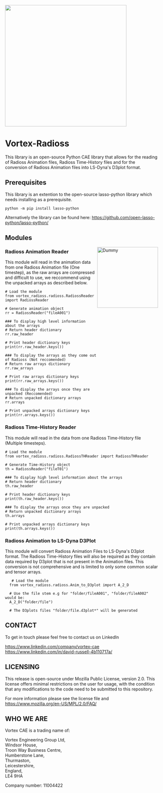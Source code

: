 <picture>
  <!-- User prefers light mode: -->
  <source srcset="https://github.com/Vortex-CAE/Vortex-Radioss/blob/main/docs/Long_Logo_Light.png" align="left" width="400" media="(prefers-color-scheme: light)"/>
  <!-- User prefers dark mode: -->
  <source srcset="https://github.com/Vortex-CAE/Vortex-Radioss/blob/main/docs/Long_Logo_Dark.png" align="left" width="400"  media="(prefers-color-scheme: dark)"/>
  <!-- Else -->
  <img src="https://github.com/Vortex-CAE/Vortex-Radioss/blob/main/docs/Long_Logo_Light.png"  align="left" width="400"/>
</picture>
<br clear="all" />
<h1>Vortex-Radioss</h1>


This library is an open-source Python CAE library that allows for the reading of Radioss Animation files, Radioss Time-History files and for the conversion of Radioss Animation files into LS-Dyna's D3plot format.


Prerequisites
------------


This library is an extention to the open-source lasso-python library which needs installing as a prerequisite.


    python -m pip install lasso-python

Alternatively the library can be found here: https://github.com/open-lasso-python/lasso-python/

Modules
------------

<picture>
    <img align="right" width="200" src="https://github.com/Vortex-CAE/Vortex-Radioss/blob/main/docs/Dummy2.png" alt="Dummy">
</picture>

### Radioss Animation Reader
This module will read in the animation data from one Radioss Animation file (One timestep), as the raw arrays are compressed and difficult to use, we reccommend using the unpacked arrays as described below. 

    # Load the module
    from vortex_radioss.radioss.RadiossReader import RadiossReader
    
    # Generate animation object
    rr = RadiossReader("fileA001")

    ### To display high level information about the arrays
    # Return header dictionary
    rr.raw_header
    
    # Print header dictionary keys
    print(rr.raw_header.keys())

    ### To display the arrays as they come out of Radioss (Not reccomended)
    # Return raw arrays dictionary
    rr.raw_arrays
    
    # Print raw arrays dictionary keys
    print(rr.raw_arrays.keys())

    ### To display the arrays once they are unpacked (Reccomended)
    # Return unpacked dictionary arrays
    rr.arrays
    
    # Print unpacked arrays dictionary keys
    print(rr.arrays.keys())    

### Radioss Time-History Reader    
This module will read in the data from one Radioss Time-History file (Multiple timesteps).

    # Load the module
    from vortex_radioss.radioss.RadiossTHReader import RadiossTHReader
    
    # Generate Time-History object
    th = RadiossReader("fileT01")

    ### To display high level information about the arrays
    # Return header dictionary
    th.raw_header
    
    # Print header dictionary keys
    print(th.raw_header.keys())

    ### To display the arrays once they are unpacked
    # Return unpacked dictionary arrays
    th.arrays
    
    # Print unpacked arrays dictionary keys
    print(th.arrays.keys())     

### Radioss Animation to LS-Dyna D3Plot
This module will convert Radioss Animation Files to LS-Dyna's D3plot format. The Radioss Time-History files will also be required as they contain data required by D3plot that is not present in the Animation files. This conversion is not comprehensive and is limited to only some common scalar and tensor arrays.

       # Load the module
      from vortex_radioss.radioss.Anim_to_D3plot import A_2_D
      
      # Use the file stem e.g for "folder/fileA001", "folder/fileA002" would be:
      A_2_D("folder/file")
      
      # The D3plots files "folder/file.d3plot*" will be generated

CONTACT
------------
To get in touch please feel free to contact us on LinkedIn
 
https://www.linkedin.com/company/vortex-cae     
https://www.linkedin.com/in/david-russell-4b110717a/
      
LICENSING
------------

This release is open-source under Mozilla Public License, version 2.0.
This license offers minimal restrictions on the user for usage, with the condition that any modifications to the code need to be submitted to this repository.

For more information please see the license file and https://www.mozilla.org/en-US/MPL/2.0/FAQ/

WHO WE ARE
------------

Vortex CAE is a trading name of: 

Vortex Engineering Group Ltd,    
Windsor House,      
Troon Way Business Centre,    
Humberstone Lane,   
Thurmaston,     
Leicestershire,     
England,   
LE4 9HA  

Company number: 11004422
